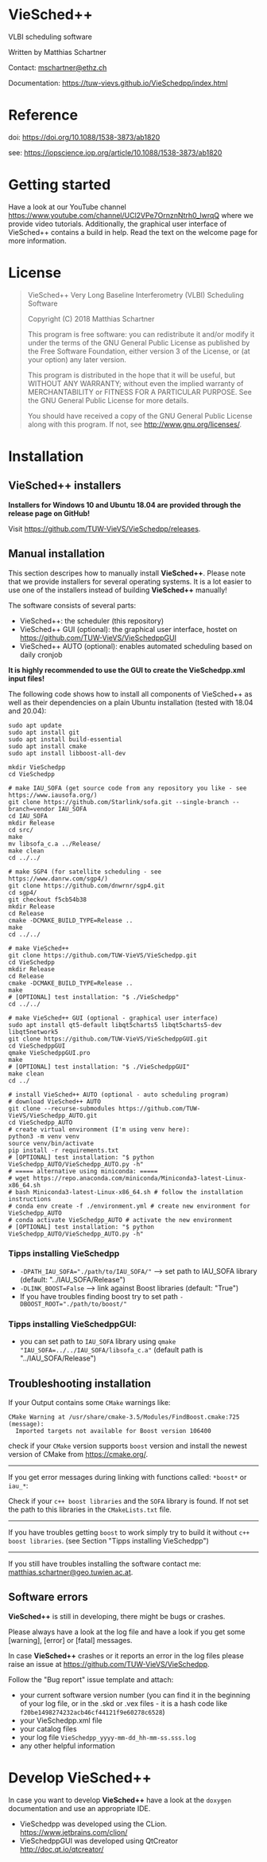 # VieSched++

VLBI scheduling software

Written by Matthias Schartner

Contact: mschartner@ethz.ch

Documentation: https://tuw-vievs.github.io/VieSchedpp/index.html

# Reference

doi: https://doi.org/10.1088/1538-3873/ab1820

see: https://iopscience.iop.org/article/10.1088/1538-3873/ab1820

# Getting started

Have a look at our YouTube channel 
https://www.youtube.com/channel/UCl2VPe7OrnznNtrh0_lwrqQ where we provide video tutorials. 
Additionally, the graphical user interface of VieSched++ contains a build in help. 
Read the text on the welcome page for more information. 

# License
> VieSched++ Very Long Baseline Interferometry (VLBI) Scheduling Software
>
> Copyright (C) 2018  Matthias Schartner
>
> This program is free software: you can redistribute it and/or modify
> it under the terms of the GNU General Public License as published by
> the Free Software Foundation, either version 3 of the License, or
> (at your option) any later version.
>
> This program is distributed in the hope that it will be useful,
> but WITHOUT ANY WARRANTY; without even the implied warranty of
> MERCHANTABILITY or FITNESS FOR A PARTICULAR PURPOSE.  See the
> GNU General Public License for more details.
>
> You should have received a copy of the GNU General Public License
> along with this program.  If not, see <http://www.gnu.org/licenses/>.

# Installation

## VieSched++ installers 

__Installers for Windows 10 and Ubuntu 18.04 are provided through the release page on GitHub!__

Visit https://github.com/TUW-VieVS/VieSchedpp/releases.

## Manual installation

This section descripes how to manually install __VieSched++__. Please note that we provide installers for several operating systems. It is a lot easier to use one of the installers instead of building __VieSched++__ manually! 

The software consists of several parts:
* VieSched++: the scheduler (this repository)
* VieSched++ GUI (optional): the graphical user interface, hostet on https://github.com/TUW-VieVS/VieSchedppGUI
* VieSched++ AUTO (optional): enables automated scheduling based on daily cronjob 

__It is highly recommended to use the GUI to create the VieSchedpp.xml input files!__

The following code shows how to install all components of VieSched++ as well as their dependencies on a plain Ubuntu installation (tested with 18.04 and 20.04):

	sudo apt update
	sudo apt install git
	sudo apt install build-essential
	sudo apt install cmake 
	sudo apt install libboost-all-dev

	mkdir VieSchedpp
	cd VieSchedpp

	# make IAU_SOFA (get source code from any repository you like - see https://www.iausofa.org/)
	git clone https://github.com/Starlink/sofa.git --single-branch --branch=vendor IAU_SOFA 
	cd IAU_SOFA 
	mkdir Release 
	cd src/
	make 
	mv libsofa_c.a ../Release/
	make clean
	cd ../../
	
	# make SGP4 (for satellite scheduling - see https://www.danrw.com/sgp4/)
	git clone https://github.com/dnwrnr/sgp4.git
	cd sgp4/
	git checkout f5cb54b38
	mkdir Release
	cd Release
	cmake -DCMAKE_BUILD_TYPE=Release ..
	make
	cd ../../

	# make VieSched++
	git clone https://github.com/TUW-VieVS/VieSchedpp.git 
	cd VieSchedpp 
	mkdir Release 
	cd Release 
	cmake -DCMAKE_BUILD_TYPE=Release .. 
	make 
	# [OPTIONAL] test installation: "$ ./VieSchedpp" 
	cd ../../

	# make VieSched++ GUI (optional - graphical user interface)
	sudo apt install qt5-default libqt5charts5 libqt5charts5-dev libqt5network5 
	git clone https://github.com/TUW-VieVS/VieSchedppGUI.git 
	cd VieSchedppGUI
	qmake VieSchedppGUI.pro 
	make 
	# [OPTIONAL] test installation: "$ ./VieSchedppGUI" 
	make clean
	cd ../

	# install VieSched++ AUTO (optional - auto scheduling program)
	# download VieSched++ AUTO
	git clone --recurse-submodules https://github.com/TUW-VieVS/VieSchedpp_AUTO.git 
	cd VieSchedpp_AUTO
	# create virtual environment (I'm using venv here):
	python3 -m venv venv
	source venv/bin/activate
	pip install -r requirements.txt
	# [OPTIONAL] test installation: "$ python VieSchedpp_AUTO/VieSchedpp_AUTO.py -h"
	# ===== alternative using miniconda: =====
	# wget https://repo.anaconda.com/miniconda/Miniconda3-latest-Linux-x86_64.sh
	# bash Miniconda3-latest-Linux-x86_64.sh # follow the installation instructions
	# conda env create -f ./environment.yml # create new environment for VieSchedpp_AUTO
	# conda activate VieSchedpp_AUTO # activate the new environment
	# [OPTIONAL] test installation: "$ python VieSchedpp_AUTO/VieSchedpp_AUTO.py -h"


### Tipps installing VieSchedpp
- `-DPATH_IAU_SOFA="./path/to/IAU_SOFA/"` --> set path to IAU_SOFA library (default: "../IAU_SOFA/Release")
- `-DLINK_BOOST=False` --> link against Boost libraries (default: "True")
- If you have troubles finding boost try to set path `-DBOOST_ROOT="./path/to/boost/"` 

### Tipps installing VieSchedppGUI:
- you can set path to `IAU_SOFA` library using `qmake "IAU_SOFA=../../IAU_SOFA/libsofa_c.a"` (default path is "../IAU_SOFA/Release")
 

## Troubleshooting installation

If your Output contains some `CMake` warnings like:

    CMake Warning at /usr/share/cmake-3.5/Modules/FindBoost.cmake:725 (message):
      Imported targets not available for Boost version 106400

check if your `CMake` version supports `boost` version and install the newest version of CMake from https://cmake.org/.

----

If you get error messages during linking with functions called: `*boost*` or `iau_*`:

Check if your `c++ boost libraries` and the `SOFA` library is found. If not set the path to this libraries in the `CMakeLists.txt` file.

----

If you have troubles getting `boost` to work simply try to build it without `c++ boost libraries`. (see Section "Tipps installing VieSchedpp")

----

If you still have troubles installing the software contact me: matthias.schartner@geo.tuwien.ac.at.

## Software errors

__VieSched++__ is still in developing, there might be bugs or crashes.

Please always have a look at the log file and have a look if you get some [warning], [error] or [fatal] messages.

In case __VieSched++__ crashes or it reports an error in the log files please raise an issue at https://github.com/TUW-VieVS/VieSchedpp.

Follow the "Bug report" issue template and attach:
* your current software version number (you can find it in the beginning of your log file, or in the .skd or .vex files - it is a hash code like `f20be1498274232acb46cf44121f9e60278c6528`)
* your VieSchedpp.xml file
* your catalog files
* your log file `VieSchedpp_yyyy-mm-dd_hh-mm-ss.sss.log`
* any other helpful information

# Develop VieSched++

In case you want to develop __VieSched++__ have a look at the `doxygen` documentation and use an appropriate IDE.

* VieSchedpp was developed using the CLion. https://www.jetbrains.com/clion/
* VieSchedppGUI was developed using QtCreator http://doc.qt.io/qtcreator/
